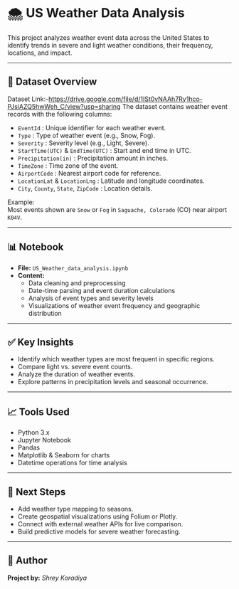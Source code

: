 
# 🌨️ US Weather Data Analysis

This project analyzes weather event data across the United States to identify trends in severe and light weather conditions, their frequency, locations, and impact.

---

## 📁 **Dataset Overview**
Dataset Link:-https://drive.google.com/file/d/1ISt0vNAAh7Ry1hco-PJsiAZQ5hwWeh_C/view?usp=sharing
The dataset contains weather event records with the following columns:

- `EventId` : Unique identifier for each weather event.
- `Type` : Type of weather event (e.g., Snow, Fog).
- `Severity` : Severity level (e.g., Light, Severe).
- `StartTime(UTC)` & `EndTime(UTC)` : Start and end time in UTC.
- `Precipitation(in)` : Precipitation amount in inches.
- `TimeZone` : Time zone of the event.
- `AirportCode` : Nearest airport code for reference.
- `LocationLat` & `LocationLng` : Latitude and longitude coordinates.
- `City`, `County`, `State`, `ZipCode` : Location details.

Example:  
Most events shown are `Snow` or `Fog` in `Saguache, Colorado` (CO) near airport `K04V`.

---

## 📊 **Notebook**

- **File:** `US_Weather_data_analysis.ipynb`
- **Content:**  
  - Data cleaning and preprocessing
  - Date-time parsing and event duration calculations
  - Analysis of event types and severity levels
  - Visualizations of weather event frequency and geographic distribution

---

## ✅ **Key Insights**

- Identify which weather types are most frequent in specific regions.
- Compare light vs. severe event counts.
- Analyze the duration of weather events.
- Explore patterns in precipitation levels and seasonal occurrence.

---


## 📈 **Tools Used**

- Python 3.x
- Jupyter Notebook
- Pandas
- Matplotlib & Seaborn for charts
- Datetime operations for time analysis

---

## 🚀 **Next Steps**

- Add weather type mapping to seasons.
- Create geospatial visualizations using Folium or Plotly.
- Connect with external weather APIs for live comparison.
- Build predictive models for severe weather forecasting.

---

## 📃 **Author**

**Project by:** *Shrey Koradiya*  
